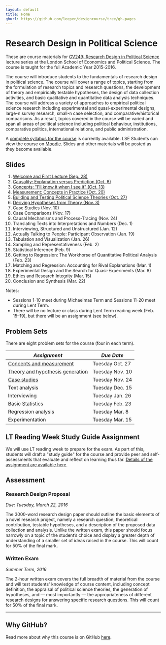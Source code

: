 ```yaml
---
layout: default
title: Home
ghurl: https://github.com/leeper/designcourse/tree/gh-pages
---
```


# Research Design in Political Science #

These are course materials for [GV249: Research Design in Political Science](http://www.lse.ac.uk/resources/calendar/courseGuides/GV/2015_GV249.htm) lecture series at the London School of Economics and Political Science. The course is taught for the full Academic Year 2015-2016. 

The course will introduce students to the fundamentals of research design in political science. The course will cover a range of topics, starting from the formulation of research topics and research questions, the development of theory and empirically testable hypotheses, the design of data collection activities, and basic qualitative and quantitative data analysis techniques. The course will address a variety of approaches to empirical political science research including experimental and quasi-experimental designs, large-n survey research, small-n case selection, and comparative/historical comparisons. As a result, topics covered in the course will be varied and span all areas of political science including political behaviour, institutions, comparative politics, international relations, and public administration.

A [complete syllabus for the course](Syllabus/Syllabus.pdf) is currently available. LSE Students can view the course on [Moodle](https://moodle.lse.ac.uk/course/view.php?id=4889). Slides and other materials will be posted as they become available.


## Slides ##

 1. [Welcome and First Lecture (Sep. 28)](Slides/lecture01.pdf)
 2. [Causality: Explanation versus Prediction (Oct. 6)](Slides/lecture02.pdf)
 3. [Concepts: "I'll know it when I see it" (Oct. 13)](Slides/lecture03.pdf)
 4. [Measurement: Concepts in Practice (Oct. 20)](Slides/lecture04.pdf)
 5. [Building and Testing Political Science Theories (Oct. 27)](Slides/lecture05.pdf)
 6. [Deriving Hypotheses from Theory (Nov. 3)](Slides/lecture06.pdf)
 7. Case Studies (Nov. 10)
 8. Case Comparisons (Nov. 17)
 9. Causal Mechanisms and Process-Tracing (Nov. 24)
 10. Translating Texts into Interpretations and Numbers (Dec. 1)
 11. Interviewing, Structured and Unstructured (Jan. 12)
 12. Actually Talking to People: Participant Observation (Jan. 19)
 13. Tabulation and Visualization (Jan. 26)
 14. Sampling and Representativeness (Feb. 2)
 15. Statistical Inference (Feb. 9)
 16. Getting to Regression: The Workhorse of Quantitative Political Analysis (Feb. 23)
 17. Matching and Regression: Accounting for Rival Explanations (Mar. 1)
 18. Experimental Design and the Search for Quasi-Experiments (Mar. 8)
 19. Ethics and Research Integrity (Mar. 15)
 20. Conclusion and Synthesis (Mar. 22)

Notes:

 - Sessions 1-10 meet during Michaelmas Term and Sessions 11-20 meet during Lent Term.
 - There will be no lecture or class during Lent Term reading week (Feb. 15–19), but there will be an assignment (see below).

 
## Problem Sets ##

There are eight problem sets for the course (four in each term).

| *Assignment* | *Due Date* |
| ---------- | -------- |
| [Concepts and measurement](Assignments/ProblemSet1.html) | Tuesday Oct. 27 |
| [Theory and hypothesis generation](Assignments/ProblemSet2.html) | Tuesday Nov. 10 |
| [Case studies](ProblemSet3.html) | Tuesday Nov. 24 |
| Text analysis | Tuesday Dec. 15 |
| Interviewing | Tuesday Jan. 26 |
| Basic Statistics | Tuesday Feb. 23 |
| Regression analysis | Tuesday Mar. 8 |
| Experimentation | Tuesday Mar. 15 |

## LT Reading Week Study Guide Assignment ##

We will use LT reading week to prepare for the exam. As part of this, students will draft a "study guide" for the course and provide peer and self-assessments that evaluate and reflect on learning thus far. [Details of the assignment are available here](Assignments/StudyGuideAssignment.html).

## Assessment ##

### Research Design Proposal ###

*Due: Tuesday, March 22, 2016*

The 3000-word research design paper should outline the basic elements of a novel research project, namely a research question, theoretical contribution, testable hypotheses, and a description of the proposed data collection and analysis. Unlike the written exam, this paper should focus narrowly on a topic of the student’s choice and display a greater depth of understanding of a smaller set of ideas raised in the course. This will count for 50% of the final mark.

### Written Exam ###

*Summer Term, 2016*

The 2-hour written exam covers the full breadth of material from the course and will test students' knowledge of course content, including concept definition, the appraisal of political science theories, the generation of hypotheses, and — most importantly — the appropriateness of different research designs for answering specific research questions. This will count for 50% of the final mark.


---
## Why GitHub? ##

Read more about why this course is on GitHub [here](fork.html).
